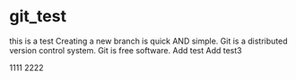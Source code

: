 # git_test
this is a test
Creating a new branch is quick AND simple.
Git is a distributed version control system.
Git is free software.
Add test
Add test3


1111
2222
